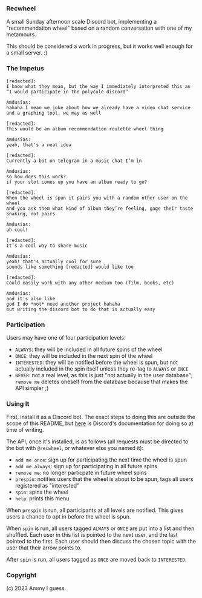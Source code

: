 ### Recwheel

A small Sunday afternoon scale Discord bot, implementing a "recommendation wheel" based on a random conversation with one of my metamours.

This should be considered a work in progress, but it works well enough for a small server. :)

### The Impetus

```
[redacted]:
I know what they mean, but the way I immediately interpreted this as “I would participate in the polycule discord”

Amdusias:
hahaha I mean we joke about how we already have a video chat service and a graphing tool, we may as well

[redacted]:
This would be an album recommendation roulette wheel thing

Amdusias:
yeah, that's a neat idea

[redacted]:
Currently a bot on telegram in a music chat I’m in

Amdusias:
so how does this work?
if your slot comes up you have an album ready to go?

[redacted]:
When the wheel is spun it pairs you with a random other user on the wheel
And you ask them what kind of album they’re feeling, gage their taste
Snaking, not pairs

Amdusias:
ah cool!

[redacted]:
It’s a cool way to share music

Amdusias:
yeah! that's actually cool for sure
sounds like something [redacted] would like too

[redacted]:
Could easily work with any other medium too (film, books, etc)

Amdusias:
and it's also like
god I do *not* need another project hahaha
but writing the discord bot to do that is actually easy
```

### Participation

Users may have one of four participation levels:
- `ALWAYS`: they will be included in all future spins of the wheel
- `ONCE`: they will be included in the next spin of the wheel
- `INTERESTED`: they will be notified before the wheel is spun, but not actually included in the spin itself unless they re-tag to `ALWAYS` or `ONCE`
- `NEVER`: not a real level, as this is just "not actually in the user database"; `remove me` deletes oneself from the database because that makes the API simpler ;)

### Using It

First, install it as a Discord bot. The exact steps to doing this are outside the scope of this README, but [here](https://discord.com/developers/docs/getting-started) is Discord's documentation for doing so at time of writing.

The API, once it's installed, is as follows (all requests must be directed to the bot with `@recwheel`, or whatever else you named it):
- `add me once`: sign up for participating the next time the wheel is spun
- `add me always`: sign up for participating in all future spins
- `remove me`: no longer particpate in future wheel spins
- `prespin`: notifies users that the wheel is about to be spun, tags all users registered as "interested"
- `spin`: spins the wheel
- `help`: prints this menu

When `prespin` is run, all participants at all levels are notified. This gives users a chance to opt in before the wheel is spun.

When `spin` is run, all users tagged `ALWAYS` or `ONCE` are put into a list and then shuffled. Each user in this list is pointed to the next user, and the last pointed to the first. Each user should then discuss the chosen topic with the user that their arrow points to.

After `spin` is run, all users tagged as `ONCE` are moved back to `INTERESTED`.

### Copyright

(c) 2023 Ammy I guess.
